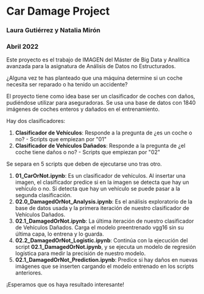 # Car Damage Project

### Laura Gutiérrez y Natalia Mirón
### Abril 2022

Este proyecto es el trabajo de IMAGEN del Máster de Big Data y Analítica avanzada para la asignatura de Análisis de Datos no Estructurados.

¿Alguna vez te has planteado que una máquina determine si un coche necesita ser reparado o ha tenido un accidente?

El proyecto tiene como idea base ser un clasificador de coches con daños, pudiéndose utilizar para aseguradoras.
Se usa una base de datos con 1840 imágenes de coches enteros y dañados en el entrenamiento.

Hay dos clasificadores:
1. **Clasificador de Vehículos**: Responde a la pregunta de ¿es un coche o no? - Scripts que empiezan por "01"
3. **Clasificador de Vehículos Dañados**: Responde a la pregunta de ¿el coche tiene daños o no? - Scripts que empiezan por "02"


Se separa en 5 scripts que deben de ejecutarse uno tras otro.

  1. **01_CarOrNot.ipynb**: Es un clasificador de vehículos. Al insertar una imagen, el clasificador predice si en la imagen se detecta que hay un vehículo o no. Si detecta que hay un vehículo se puede pasar a la segunda clasificación.
  2. **02.0_DamagedOrNot_Analysis.ipynb**: Es el análisis exploratorio de la base de datos usada y la primera iteración de nuestro clasificador de Vehículos Dañados.
  3. **02.1_DamagedOrNot.ipynb**: La última iteración de nuestro clasificador de Vehículos Dañados. Carga el modelo preentrenado vgg16 sin su última capa, lo entrena y lo guarda.
  4. **02.2_DamagedOrNot_Logistic.ipynb**: Continúa con la ejecución del script **02.1_DamagedOrNot.ipynb**, y se ejecuta un modelo de regresión logística para medir la precisión de nuestro modelo.
  5. **02.1_DamagedOrNot_Prediction.ipynb**: Predice si hay daños en nuevas imágenes que se inserten cargando el modelo entrenado en los scripts anteriores. 


¡Esperamos que os haya resultado interesante!



